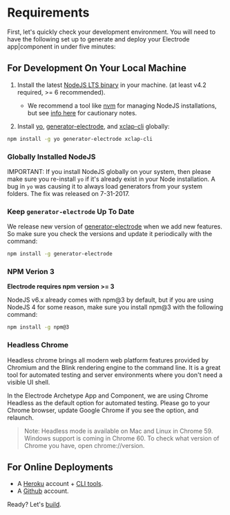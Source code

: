 # Requirements

First, let's quickly check your development environment. You will need to have the following set up to generate and deploy your Electrode app|component in under five minutes:

## For Development On Your Local Machine

1.  Install the latest [NodeJS LTS binary](https://nodejs.org/) in your machine. (at least v4.2 required, >= 6 recommended).

    -   We recommend a tool like [nvm](https://github.com/creationix/nvm#install-script) for managing NodeJS installations, but see [info here](#globally-installed-nodejs) for cautionary notes.

2.  Install [yo], [generator-electrode], and [xclap-cli] globally:

```bash
npm install -g yo generator-electrode xclap-cli
```

### Globally Installed NodeJS

IMPORTANT: If you install NodeJS globally on your system, then please make sure you re-install `yo` if it's already exist in your Node installation.  A bug in `yo` was causing it to always load generators from your system folders.  The fix was released on 7-31-2017.

### Keep `generator-electrode` Up To Date

We release new version of [generator-electrode] when we add new features.  So make sure you check the versions and update it periodically with the command:

```bash
npm install -g generator-electrode
```

### NPM Verion 3

**Electrode requires npm version >= 3**

NodeJS v6.x already comes with npm@3 by default, but if you are using NodeJS 4 for some reason, make sure you install npm@3 with the following command:

```bash
npm install -g npm@3
```

### Headless Chrome

Headless chrome brings all modern web platform features provided by Chromium and the Blink rendering engine to the command line. It is a great tool for automated testing and server environments where you don't need a visible UI shell.

In the Electrode Archetype App and Component, we are using Chrome Headless as the default option for automated testing. Please go to your Chrome browser, update Google Chrome if you see the option, and relaunch.

> Note: Headless mode is available on Mac and Linux in Chrome 59. Windows support is coming in Chrome 60. To check what version of Chrome you have, open chrome://version.

## For Online Deployments

-   A [Heroku](https://signup.heroku.com/dc) account + [CLI tools](https://devcenter.heroku.com/articles/heroku-command-line).
-   A [Github](https://github.com/) account.

Ready? Let's [build](/chapter1/quick-start/build-component.md).

[yo]: http://yeoman.io/

[yeoman]: http://yeoman.io/

[xclap-cli]: https://www.npmjs.com/package/xclap-cli

[generator-electrode]: https://www.npmjs.com/package/generator-electrode
